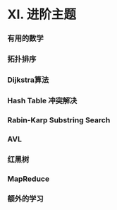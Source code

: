 # XI. 进阶主题

### 有用的数学

### 拓扑排序

### Dijkstra算法

### Hash Table 冲突解决

### Rabin-Karp Substring Search

### AVL

### 红黑树

### MapReduce

### 额外的学习


